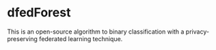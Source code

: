 # dfedForest

This is an open-source algorithm to binary classification with a privacy-preserving federated learning technique.
